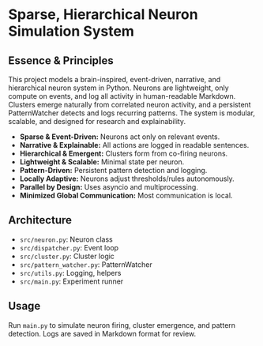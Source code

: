 # Sparse, Hierarchical Neuron Simulation System

## Essence & Principles

This project models a brain-inspired, event-driven, narrative, and hierarchical neuron system in Python. Neurons are lightweight, only compute on events, and log all activity in human-readable Markdown. Clusters emerge naturally from correlated neuron activity, and a persistent PatternWatcher detects and logs recurring patterns. The system is modular, scalable, and designed for research and explainability.

- **Sparse & Event-Driven:** Neurons act only on relevant events.
- **Narrative & Explainable:** All actions are logged in readable sentences.
- **Hierarchical & Emergent:** Clusters form from co-firing neurons.
- **Lightweight & Scalable:** Minimal state per neuron.
- **Pattern-Driven:** Persistent pattern detection and logging.
- **Locally Adaptive:** Neurons adjust thresholds/rules autonomously.
- **Parallel by Design:** Uses asyncio and multiprocessing.
- **Minimized Global Communication:** Most communication is local.

## Architecture

- `src/neuron.py`: Neuron class
- `src/dispatcher.py`: Event loop
- `src/cluster.py`: Cluster logic
- `src/pattern_watcher.py`: PatternWatcher
- `src/utils.py`: Logging, helpers
- `src/main.py`: Experiment runner

## Usage

Run `main.py` to simulate neuron firing, cluster emergence, and pattern detection. Logs are saved in Markdown format for review.
